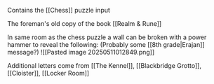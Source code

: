 Contains the [[Chess]] puzzle input

The foreman's old copy of the book [[Realm & Rune]]

In same room as the chess puzzle a wall can be broken with a power hammer to reveal the following: (Probably some [[8th grade|Erajan]] message?)
![[Pasted image 20250511012849.png]]

Additional letters come from [[The Kennel]], [[Blackbridge Grotto]], [[Cloister]], [[Locker Room]]
